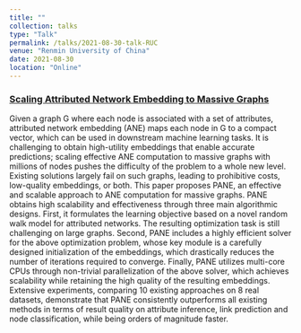 ```yaml
---
title: ""
collection: talks
type: "Talk"
permalink: /talks/2021-08-30-talk-RUC
venue: "Renmin University of China"
date: 2021-08-30
location: "Online"
---
```


### [Scaling Attributed Network Embedding to Massive Graphs](https://renchi.ac.cn/files/talk-RUC.pdf)

Given a graph G where each node is associated with a set of attributes, attributed network embedding (ANE) maps each node in G to a compact vector, which can be used in downstream machine learning tasks. It is challenging to obtain high-utility embeddings that enable accurate predictions; scaling effective ANE computation to massive graphs with millions of nodes pushes the difficulty of the problem to a whole new level. Existing solutions largely fail on such graphs, leading to prohibitive costs, low-quality embeddings, or both. This paper proposes PANE, an effective and scalable approach to ANE computation for massive graphs. PANE obtains high scalability and effectiveness through three main algorithmic designs. First, it formulates the learning objective based on a novel random walk model for attributed networks. The resulting optimization task is still challenging on large graphs. Second, PANE includes a highly efficient solver for the above optimization problem, whose key module is a carefully designed initialization of the embeddings, which drastically reduces the number of iterations required to converge. Finally, PANE utilizes multi-core CPUs through non-trivial parallelization of the above solver, which achieves scalability while retaining the high quality of the resulting embeddings. Extensive experiments, comparing 10 existing approaches on 8 real datasets, demonstrate that PANE consistently outperforms all existing methods in terms of result quality on attribute inference, link prediction and node classification, while being orders of magnitude faster.